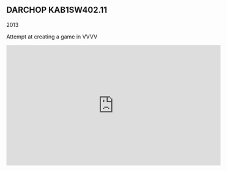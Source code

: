 ## DARCHOP KAB1SW402.11

2013

Attempt at creating a game in VVVV

<iframe full="true" width="560" height="315" src="https://www.youtube-nocookie.com/embed/5UZjC4ZnExk" frameborder="0" allow="accelerometer; autoplay; encrypted-media; gyroscope; picture-in-picture" allowfullscreen></iframe>

<nextmd href="/c/works/lbrnth" />
